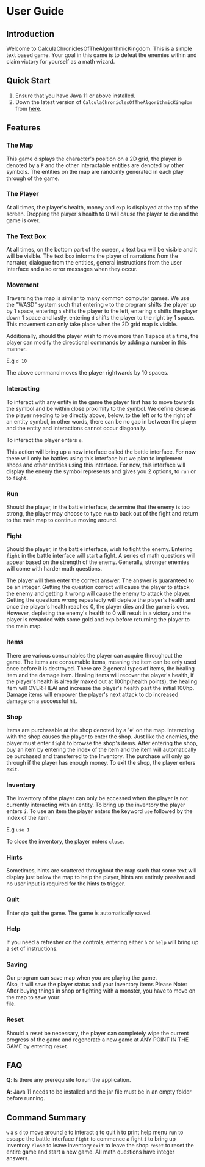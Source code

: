 # User Guide

## Introduction

Welcome to CalculaChroniclesOfTheAlgorithmicKingdom. This is a simple text based
game. Your goal in this game is to defeat the enemies within and claim victory for yourself as a 
math wizard.

## Quick Start


1. Ensure that you have Java 11 or above installed.
1. Down the latest version of `CalculaChroniclesOfTheAlgorithmicKingdom` from [here](https://github.com/AY2324S2-CS2113-W12-3/tp/releases).

## Features 

### The Map
This game displays the character's position on a 2D grid, the player is denoted by a `P` 
and the other interactable entities are denoted by other symbols. The entities on the map are randomly generated in each
play through of the game.

### The Player
At all times, the player's health, money and exp is displayed at the top of the screen. Dropping the player's health 
to 0 will cause the player to die and the game is over. 

### The Text Box
At all times, on the bottom part of the screen, a text box will be visible and it will be visible. The text box informs
the player of narrations from the narrator, dialogue from the entities, general instructions from the user interface and
also error messages when they occur.

### Movement
Traversing the map is similar to many common computer games. We use the "WASD" system such that
entering `w` to the program shifts the player up by 1 space, entering `a` shifts the player to the left,
entering `s` shifts the player down 1 space and lastly, entering `d` shifts the player to the right by 1 space.
This movement can only take place when the 2D grid map is visible.

Additionally, should the player wish to move more than 1 space at a time, the player can modify the directional commands
by adding a number in this manner.

E.g `d 10`

The above command moves the player rightwards by 10 spaces.


### Interacting 

To interact with any entity in the game the player first has to move towards the symbol and be within close proximity
to the symbol. We define close as the player needing to be directly above, below, to the left or to the right of an
entity symbol, in other words, there can be no gap in between the player and the entity and interactions cannot occur
diagonally. 

To interact the player enters `e`. 

This action will bring up a new interface called the battle interface. For now there will only be battles using this 
interface but we plan to implement shops and other entities using this interface. For now, this interface will display 
the enemy the symbol represents and gives you 2 options, to `run` or to `fight`.

### Run 

Should the player, in the battle interface, determine that the enemy is too strong, the player may choose to type `run` 
to back out of the fight and return to the main map to continue moving around.

### Fight

Should the player, in the battle interface, wish to fight the enemy. Entering `fight` in the battle interface will 
start a fight. A series of math questions will appear based on the strength of the enemy. Generally, stronger enemies
will come with harder math questions. 

The player will then enter the correct answer. The answer is guaranteed to be an integer. Getting the question correct
will cause the player to attack the enemy and getting it wrong will cause the enemy to attack the player. Getting the 
questions wrong repeatedly will deplete the player's health and once the player's health reaches 0, the player dies and 
the game is over. However, depleting the enemy's health to 0 will result in a victory and the player is rewarded with 
some gold and exp before returning the player to the main map. 


### Items

There are various consumables the player can acquire throughout the game. The items are consumable items, meaning the
item can be only used once before it is destroyed. There are 2 general types of items, the healing item and the damage 
item. Healing items will recover the player's health, if the player's health is already maxed out at 
100hp(health points), the healing item will OVER-HEAl and increase the player's health past the initial 100hp. Damage
items will empower the player's next attack to do increased damage on a successful hit. 

### Shop

Items are purchasable at the shop denoted by a '#' on the map. Interacting with the shop causes the player to enter the
shop. Just like the enemies, the player must enter `fight` to browse the shop's items. After entering the shop, buy an 
item by entering the index of the item and the item will automatically be purchased and transferred to the Inventory.
The purchase will only go through if the player has enough money. To exit the shop, the player enters `exit`.

### Inventory

The inventory of the player can only be accessed when the player is not currently interacting with an entity. To bring
up the inventory the player enters `i`. To use an item the player enters the keyword `use` followed by the index of the 
item.

E.g `use 1`

To close the inventory, the player enters `close`.

### Hints

Sometimes, hints are scattered throughout the map such that some text will display just below the map to help the 
player, hints are entirely passive and no user input is required for the hints to trigger.

### Quit

Enter `q`to quit the game. The game is automatically saved.


### Help

If you need a refresher on the controls, entering either `h` or `help` will bring up a set of instructions.

### Saving

Our program can save map when you are playing the game.  
Also, it will save the player status and your inventory items
Please Note: After buying things in shop or fighting with a monster, you have to move on the map to save your  
file.

### Reset

Should a reset be necessary, the player can completely wipe the current progress of the game and regenerate a new game 
at ANY POINT IN THE GAME by entering `reset`.






## FAQ

**Q**: Is there any prerequisite to run the application.

**A**: Java 11 needs to be installed and the jar file must be in an empty folder before running.

## Command Summary

`w` `a` `s` `d` to move around
`e` to interact
`q` to quit
`h` to print help menu
`run` to escape the battle interface
`fight` to commence a fight
`i` to bring up inventory
`close` to leave inventory
`exit` to leave the shop
`reset` to reset the entire game and start a new game.
 All math questions have integer answers.
